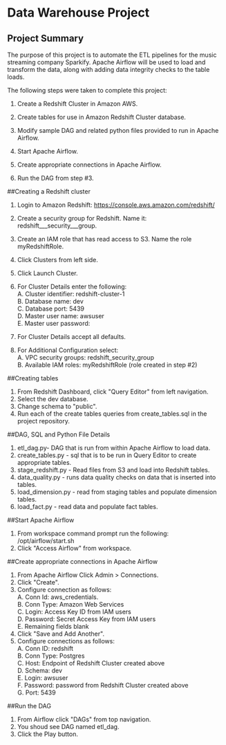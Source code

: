 # Data Warehouse Project
## Project Summary
The purpose of this project is to automate the ETL pipelines for the music streaming company Sparkify.  Apache Airflow will be used to load and transform the data, along with adding data integrity checks to the table loads.

The following steps were taken to complete this project:

1. Create a Redshift Cluster in Amazon AWS.

2. Create tables for use in Amazon Redshift Cluster database.

3. Modify sample DAG and related python files provided to run in Apache Airflow.

4. Start Apache Airflow.

5. Create appropriate connections in Apache Airflow.

6. Run the DAG from step #3.


##Creating a Redshift cluster  
1. Login to Amazon Redshift: https://console.aws.amazon.com/redshift/
2. Create a security group for Redshift. Name it: redshift___security___group.
3. Create an IAM role that has read access to S3. Name the role myRedshiftRole. 
4. Click Clusters from left side.
5. Click Launch Cluster. 
6. For Cluster Details enter the following:  
        A. Cluster identifier: redshift-cluster-1  
        B. Database name: dev    
        C. Database port: 5439  
        D. Master user name: awsuser    
        E. Master user password: <your password>

7. For Cluster Details accept all defaults.
8. For Additional Configuration select:  
	A. VPC security groups: redshift_security_group  
	B. Available IAM roles: myRedshiftRole (role created in step #2)  

##Creating tables
1. From Redshift Dashboard, click "Query Editor" from left navigation.
2. Select the dev database. 
3. Change schema to "public".
4. Run each of the create tables queries from create_tables.sql in the project repository.

##DAG, SQL and Python File Details  
1. etl_dag.py-  DAG that is run from within Apache Airflow to load data.
2. create_tables.py -  sql that is to be run in Query Editor to create appropriate tables.
3. stage_redshift.py - Read files from S3 and load into Redshift tables.
4. data_quality.py - runs data quality checks on data that is inserted into tables.  
5. load_dimension.py - read from staging tables and populate dimension tables.
6. load_fact.py - read data and populate fact tables.


##Start Apache Airflow
1. From workspace command prompt run the following: /opt/airflow/start.sh
2. Click "Access Airflow" from workspace. 

##Create appropriate connections in Apache Airflow
1. From Apache Airflow Click Admin > Connections.
2. Click "Create". 
3. Configure connection as follows:  
	A. Conn Id: aws_credentials.  
	B. Conn Type: Amazon Web Services  
	C. Login: Access Key ID from IAM users  
	D. Password: Secret Access Key from IAM users  
	E. Remaining fields blank  
4. Click "Save and Add Another".
5. Configure connections as follows:  
	A. Conn ID: redshift  
	B. Conn Type: Postgres  
	C. Host: Endpoint of Redshift Cluster created above  
	D. Schema: dev  
	E. Login: awsuser  
	F. Password: password from Redshift Cluster created above  
	G. Port: 5439  

##Run the DAG
1. From Airflow click "DAGs" from top navigation.
2. You shoud see DAG named etl_dag.
3. Click the Play button.


